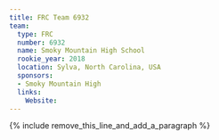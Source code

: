 ```yaml
---
title: FRC Team 6932
team:
  type: FRC
  number: 6932
  name: Smoky Mountain High School
  rookie_year: 2018
  location: Sylva, North Carolina, USA
  sponsors:
  - Smoky Mountain High
  links:
    Website:
---
```


{% include remove_this_line_and_add_a_paragraph %}